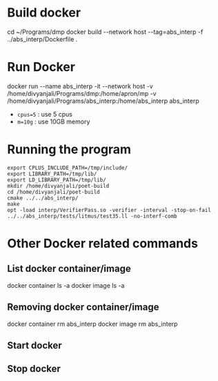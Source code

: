 # Build docker
cd ~/Programs/dmp
docker build --network host --tag=abs_interp -f ../abs_interp/Dockerfile .

# Run Docker
docker run --name abs_interp -it --network host -v /home/divyanjali/Programs/dmp:/home/apron/mp -v /home/divyanjali/Programs/abs_interp:/home/abs_interp abs_interp
- ```cpus=5``` : use 5 cpus
- ```m=10g``` : use 10GB memory 

# Running the program
```
export CPLUS_INCLUDE_PATH=/tmp/include/
export LIBRARY_PATH=/tmp/lib/
export LD_LIBRARY_PATH=/tmp/lib/
mkdir /home/divyanjali/poet-build
cd /home/divyanjali/poet-build
cmake ../../abs_interp/
make
opt -load interp/VerifierPass.so -verifier -interval -stop-on-fail ../../abs_interp/tests/litmus/test35.ll -no-interf-comb
```

# Other Docker related commands
## List docker container/image
docker container ls -a
docker image ls -a

## Removing docker container/image
docker container rm abs_interp
docker image rm abs_interp

## Start docker


## Stop docker

